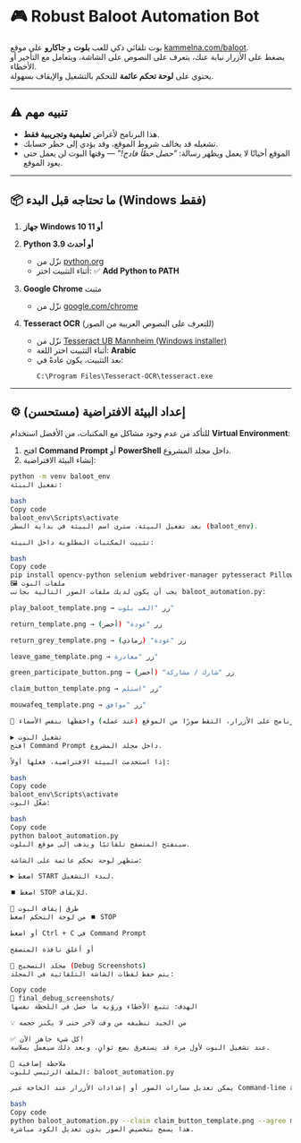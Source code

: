 # 🎮 Robust Baloot Automation Bot

بوت تلقائي ذكي للعب **بلوت** و **جاكارو** على موقع [kammelna.com/baloot](https://www.kammelna.com/baloot).  
يضغط على الأزرار نيابة عنك، يتعرف على النصوص على الشاشة، ويتعامل مع التأخير أو الأخطاء.  
يحتوي على **لوحة تحكم عائمة** للتحكم بالتشغيل والإيقاف بسهولة.

---

## ⚠️ تنبيه مهم
- هذا البرنامج لأغراض **تعليمية وتجريبية فقط**.  
- تشغيله قد يخالف شروط الموقع، وقد يؤدي إلى حظر حسابك.  
- الموقع أحيانًا لا يعمل ويظهر رسالة: *"حصل خطأ فادح!"* — وقتها البوت لن يعمل حتى يعود الموقع.

---

## 📦 ما تحتاجه قبل البدء (Windows فقط)

1. **جهاز Windows 10 أو 11**  
2. **Python 3.9 أو أحدث**  
   - نزّل من [python.org](https://www.python.org/downloads/windows/)  
   - أثناء التثبيت اختر: ✅ **Add Python to PATH**  

3. **Google Chrome** مثبت  
   - نزّل من [google.com/chrome](https://www.google.com/chrome/)  

4. **Tesseract OCR** (للتعرف على النصوص العربية من الصور)  
   - نزّل من [Tesseract UB Mannheim (Windows installer)](https://github.com/UB-Mannheim/tesseract/wiki)  
   - أثناء التثبيت اختر اللغة: **Arabic**  
   - بعد التثبيت، يكون عادةً في:  
     ```
     C:\Program Files\Tesseract-OCR\tesseract.exe
     ```

---

## ⚙️ إعداد البيئة الافتراضية (مستحسن)
للتأكد من عدم وجود مشاكل مع المكتبات، من الأفضل استخدام **Virtual Environment**:

1. افتح **Command Prompt** أو **PowerShell** داخل مجلد المشروع.  
2. إنشاء البيئة الافتراضية:

```bash
python -m venv baloot_env
تفعيل البيئة:

bash
Copy code
baloot_env\Scripts\activate
بعد تفعيل البيئة، سترى اسم البيئة في بداية السطر (baloot_env).

تثبيت المكتبات المطلوبة داخل البيئة:

bash
Copy code
pip install opencv-python selenium webdriver-manager pytesseract Pillow pyautogui
🖼️ ملفات البوت
يجب أن يكون لديك ملفات الصور التالية بجانب baloot_automation.py:

play_baloot_template.png → زر "العب بلوت"

return_template.png → زر "عودة" (أخضر)

return_grey_template.png → زر "عودة" (رمادي)

leave_game_template.png → زر "مغادرة"

green_participate_button.png → زر "شارك / مشاركة" (أخضر)

claim_button_template.png → زر "استلم"

mouwafeq_template.png → زر "موافق"

📸 ملاحظة: إذا لم يتعرف البرنامج على الأزرار، التقط صورًا من الموقع (عند عمله) واحفظها بنفس الأسماء.

▶️ تشغيل البوت
افتح Command Prompt داخل مجلد المشروع.

إذا استخدمت البيئة الافتراضية، فعلها أولاً:

bash
Copy code
baloot_env\Scripts\activate
شغّل البوت:

bash
Copy code
python baloot_automation.py
سينفتح المتصفح تلقائيًا ويذهب إلى موقع البلوت.

ستظهر لوحة تحكم عائمة على الشاشة:

▶️ اضغط START لبدء التشغيل.

⏹️ اضغط STOP للإيقاف.

🛑 طرق إيقاف البوت
من لوحة التحكم اضغط ⏹️ STOP

أو اضغط Ctrl + C في Command Prompt

أو أغلق نافذة المتصفح

📁 مجلد التصحيح (Debug Screenshots)
يتم حفظ لقطات الشاشة التلقائية في المجلد:

Copy code
📁 final_debug_screenshots/
الهدف: تتبع الأخطاء ورؤية ما حصل في اللحظة نفسها

💡 من الجيد تنظيفه من وقت لآخر حتى لا يكبر حجمه

✅ كل شيء جاهز الآن!
عند تشغيل البوت لأول مرة قد يستغرق بضع ثوانٍ، وبعد ذلك سيعمل بسلاسة.

📝 ملاحظة إضافية
الملف الرئيسي للبوت: baloot_automation.py

يمكن تعديل مسارات الصور أو إعدادات الأزرار عند الحاجة عبر Command-line arguments:

bash
Copy code
python baloot_automation.py --claim claim_button_template.png --agree mouwafeq_template.png --back return_grey_template.png
هذا يسمح بتخصيص الصور بدون تعديل الكود مباشرة.